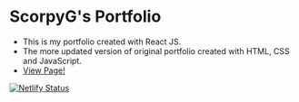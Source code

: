 # ScorpyG's Portfolio
- This is my portfolio created with React JS. 
- The more updated version of original portfolio created with HTML, CSS and JavaScript.
- <a href="https://justinhoang.netlify.app/" target="_blank">View Page!</a>

[![Netlify Status](https://api.netlify.com/api/v1/badges/ae6e4ecf-512f-4617-bea8-8f1e01e619e0/deploy-status)](https://app.netlify.com/sites/justinhoang/deploys)
